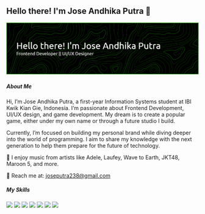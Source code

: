 ## Hello there! I'm Jose Andhika Putra 👋

![Jose Andhika Putra](img/github-header-banner.png)

<!--
**JoseAndhika28/JoseAndhika28** is a ✨ _special_ ✨ repository because its `README.md` (this file) appears on your GitHub profile.

Here are some ideas to get you started:

- 🔭 I’m currently working on ...
- 🌱 I’m currently learning ...
- 👯 I’m looking to collaborate on ...
- 🤔 I’m looking for help with ...
- 💬 Ask me about ...
- 📫 How to reach me: ...
- 😄 Pronouns: ...
- ⚡ Fun fact: ...
-->


##### About Me
Hi, I’m Jose Andhika Putra, a first-year Information Systems student at IBI Kwik Kian Gie, Indonesia.
I’m passionate about Frontend Development, UI/UX design, and game development.
My dream is to create a popular game, either under my own name or through a future studio I build.

Currently, I’m focused on building my personal brand while diving deeper into the world of programming.
I aim to share my knowledge with the next generation to help them prepare for the future of technology.

🎵 I enjoy music from artists like Adele, Laufey, Wave to Earth, JKT48, Maroon 5, and more.

📩 Reach me at: joseputra238@gmail.com


##### My Skills

<img src="https://img.shields.io/badge/HTML5-E34F26?style=for-the-badge&logo=html5&logoColor=white" />
<img src="https://img.shields.io/badge/CSS3-1572B6?style=for-the-badge&logo=css3&logoColor=white" />
<img src="https://img.shields.io/badge/JavaScript-323330?style=for-the-badge&logo=javascript&logoColor=F7DF1E" />
<img src="https://img.shields.io/badge/next%20js-000000?style=for-the-badge&logo=nextdotjs&logoColor=white"/>
<img src="https://img.shields.io/badge/Tailwind_CSS-38B2AC?style=for-the-badge&logo=tailwind-css&logoColor=white"/>
<img src="https://img.shields.io/badge/Figma-F24E1E?style=for-the-badge&logo=figma&logoColor=white"/>
<img src="https://img.shields.io/badge/Canva-%2300C4CC.svg?&style=for-the-badge&logo=Canva&logoColor=white"/>